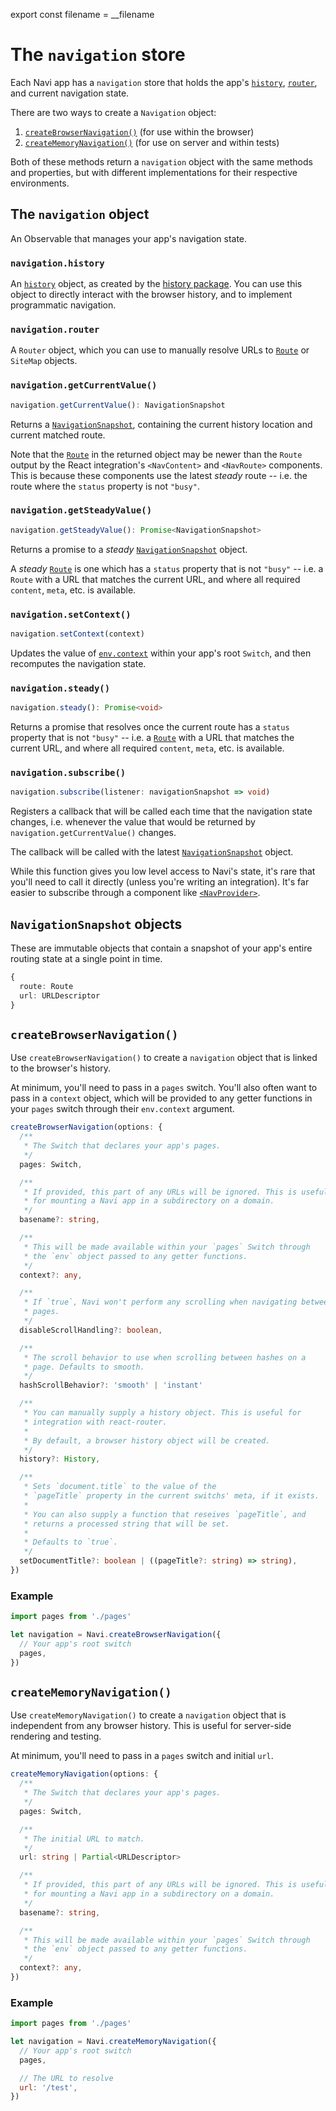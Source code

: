 export const filename = __filename

The `navigation` store
======================

Each Navi app has a `navigation` store that holds the app's [`history`](../history), [`router`](../router), and current navigation state.

There are two ways to create a `Navigation` object:

1. [`createBrowserNavigation()`](#createbrowsernavigation) (for use within the browser)
2. [`createMemoryNavigation()`](#creatememorynavigation) (for use on server and within tests)

Both of these methods return a `navigation` object with the same methods and properties, but with different implementations for their respective environments. 


The `navigation` object
-----------------------

An Observable that manages your app's navigation state.


### `navigation.history`

An [`history`](../history/) object, as created by the [history package](https://www.npmjs.com/package/history). You can use this object to directly interact with the browser history, and to implement programmatic navigation.


### `navigation.router`

A <!--[`Router`](../router/)-->`Router` object, which you can use to manually resolve URLs to [`Route`](../data-types/#route) or `SiteMap` objects.


### `navigation.getCurrentValue()`

```typescript
navigation.getCurrentValue(): NavigationSnapshot
```

Returns a [`NavigationSnapshot`](#navigationsnapshot-interface), containing the current history location and current matched route.

Note that the [`Route`](../data-types/#route) in the returned object may be newer than the `Route` output by the React integration's `<NavContent>` and `<NavRoute>` components. This is because these components use the latest *steady* route -- i.e. the route where the `status` property is not `"busy"`.


### `navigation.getSteadyValue()`

```typescript
navigation.getSteadyValue(): Promise<NavigationSnapshot>
```

Returns a promise to a *steady* [`NavigationSnapshot`](#navigationsnapshot-interface) object.

A *steady* [`Route`](../data-types/#route) is one which has a `status` property that is not `"busy"` -- i.e. a `Route` with a URL that matches the current URL, and where all required `content`, `meta`, etc. is available.


### `navigation.setContext()`

```typescript
navigation.setContext(context)
```

Updates the value of [`env.context`](../declarations/#env-objects) within your app's root `Switch`, and then recomputes the navigation state.


### `navigation.steady()`

```typescript
navigation.steady(): Promise<void>
```

Returns a promise that resolves once the current route has a `status` property that is not `"busy"` -- i.e. a [`Route`](../data-types/#route) with a URL that matches the current URL, and where all required `content`, `meta`, etc. is available.


### `navigation.subscribe()`

```typescript
navigation.subscribe(listener: navigationSnapshot => void)
```

Registers a callback that will be called each time that the navigation state changes, i.e. whenever the value that would be returned by `navigation.getCurrentValue()` changes.

The callback will be called with the latest [`NavigationSnapshot`](#navigationsnapshot-interface) object.

While this function gives you low level access to Navi's state, it's rare that you'll need to call it directly (unless you're writing an integration). It's far easier to subscribe through a component like [`<NavProvider>`](../../integrations/react/#navprovider).


## `NavigationSnapshot` objects

These are immutable objects that contain a snapshot of your app's entire routing state at a single point in time.

```typescript
{
  route: Route
  url: URLDescriptor
}
```

## `createBrowserNavigation()`

Use `createBrowserNavigation()` to create a `navigation` object that is linked to the browser's history.

At minimum, you'll need to pass in a `pages` switch. You'll also often want to pass in a `context` object, which will be provided to any getter functions in your `pages` switch through their `env.context` argument.

```typescript
createBrowserNavigation(options: {
  /**
   * The Switch that declares your app's pages.
   */
  pages: Switch,

  /**
   * If provided, this part of any URLs will be ignored. This is useful
   * for mounting a Navi app in a subdirectory on a domain.
   */
  basename?: string,

  /**
   * This will be made available within your `pages` Switch through
   * the `env` object passed to any getter functions.
   */
  context?: any,

  /**
   * If `true`, Navi won't perform any scrolling when navigating between
   * pages.
   */
  disableScrollHandling?: boolean,

  /**
   * The scroll behavior to use when scrolling between hashes on a
   * page. Defaults to smooth.
   */
  hashScrollBehavior?: 'smooth' | 'instant'

  /**
   * You can manually supply a history object. This is useful for
   * integration with react-router.
   * 
   * By default, a browser history object will be created.
   */
  history?: History,

  /**
   * Sets `document.title` to the value of the
   * `pageTitle` property in the current switchs' meta, if it exists.
   * 
   * You can also supply a function that reseives `pageTitle`, and
   * returns a processed string that will be set.
   * 
   * Defaults to `true`.
   */
  setDocumentTitle?: boolean | ((pageTitle?: string) => string),
})
```

### Example

```js
import pages from './pages'

let navigation = Navi.createBrowserNavigation({
  // Your app's root switch
  pages,
})
```


`createMemoryNavigation()`
--------------------------

Use `createMemoryNavigation()` to create a `navigation` object that is independent from any browser history. This is useful for server-side rendering and testing.

At minimum, you'll need to pass in a `pages` switch and initial `url`.

```typescript
createMemoryNavigation(options: {
  /**
   * The Switch that declares your app's pages.
   */
  pages: Switch,

  /**
   * The initial URL to match.
   */
  url: string | Partial<URLDescriptor>

  /**
   * If provided, this part of any URLs will be ignored. This is useful
   * for mounting a Navi app in a subdirectory on a domain.
   */
  basename?: string,

  /**
   * This will be made available within your `pages` Switch through
   * the `env` object passed to any getter functions.
   */
  context?: any,
})
```

### Example

```js
import pages from './pages'

let navigation = Navi.createMemoryNavigation({
  // Your app's root switch
  pages,

  // The URL to resolve
  url: '/test',
})
```